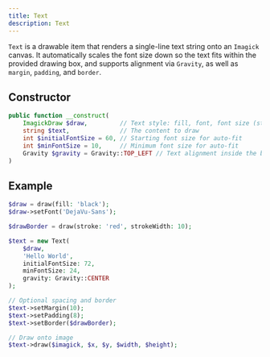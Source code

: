 ```yaml
---
title: Text
description: Text
---
```


`Text` is a drawable item that renders a single-line text string onto an `Imagick` canvas. 
It automatically scales the font size down so the text fits within the provided drawing box, 
and supports alignment via `Gravity`, as well as `margin`, `padding`, and `border`.

## Constructor
```php
public function __construct(
    ImagickDraw $draw,         // Text style: fill, font, font size (starting value), etc.
    string $text,              // The content to draw
    int $initialFontSize = 60, // Starting font size for auto-fit
    int $minFontSize = 10,     // Minimum font size for auto-fit
    Gravity $gravity = Gravity::TOP_LEFT // Text alignment inside the box
)
```

## Example
```php
$draw = draw(fill: 'black');
$draw->setFont('DejaVu-Sans');

$drawBorder = draw(stroke: 'red', strokeWidth: 10);

$text = new Text(
    $draw,
    'Hello World',
    initialFontSize: 72,
    minFontSize: 24,
    gravity: Gravity::CENTER
);

// Optional spacing and border
$text->setMargin(10);
$text->setPadding(8);
$text->setBorder($drawBorder);

// Draw onto image
$text->draw($imagick, $x, $y, $width, $height);
```
